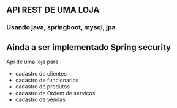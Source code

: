 ## API REST DE UMA LOJA

### Usando java, springboot, mysql, jpa
## Ainda a ser implementado Spring security

Api de uma loja para
- cadastro de clientes
- cadastro de funcionarios
- cadastro de produtos
- cadastro de Ordem de serviços
- cadastro de vendas